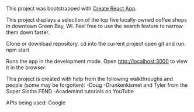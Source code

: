 This project was bootstrapped with [Create React App](https://github.com/facebook/create-react-app).

This project displays a selection of the top five locally-owned coffee shops in downtown Green Bay, WI. Feel free to use the search feature to narrow them down faster.

Clone or download repository.
cd into the current project
open git and run: npm start

Runs the app in the development mode.
Open [http://localhost:3000](http://localhost:3000) to view it in the browser.

This project is created with help from the following walkthroughs and people (some may be forgotten):
	-Doug
	-Drunkenkismet and Tyler from the Super Sloths FEND
	-Academind tutorials on YouTube

APIs being used: Google
